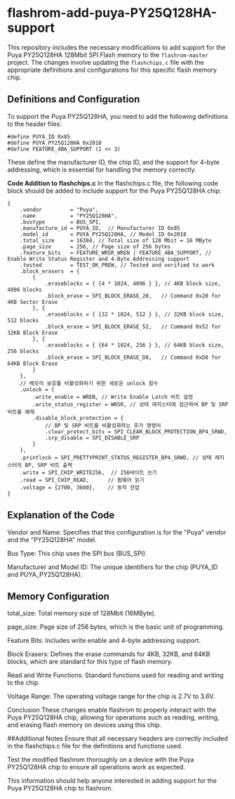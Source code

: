 # flashrom-add-puya-PY25Q128HA-support

This repository includes the necessary modifications to add support for the Puya PY25Q128HA 128Mbit SPI Flash memory to the `flashrom-master` project. The changes involve updating the `flashchips.c` file with the appropriate definitions and configurations for this specific flash memory chip.


## Definitions and Configuration

To support the Puya PY25Q128HA, you need to add the following definitions to the header files:
```
#define PUYA_ID 0x85
#define PUYA_PY25Q128HA 0x2018
#define FEATURE_4BA_SUPPORT (1 << 3)
```

These define the manufacturer ID, the chip ID, and the support for 4-byte addressing, which is essential for handling the memory correctly.


**Code Addition to flashchips.c**
In the flashchips.c file, the following code block should be added to include support for the Puya PY25Q128HA chip:
```` 
{
    .vendor         = "Puya",
    .name           = "PY25Q128HA",
    .bustype        = BUS_SPI,
    .manufacture_id = PUYA_ID,  // Manufacturer ID 0x85
    .model_id       = PUYA_PY25Q128HA, // Model ID 0x2018
    .total_size     = 16384, // Total size of 128 Mbit = 16 MByte
    .page_size      = 256, // Page size of 256 bytes
    .feature_bits   = FEATURE_WRSR_WREN | FEATURE_4BA_SUPPORT, // Enable Write Status Register and 4-Byte Addressing support
    .tested         = TEST_OK_PREW, // Tested and verified to work
    .block_erasers  = {
        {
            .eraseblocks = { {4 * 1024, 4096 } }, // 4KB block size, 4096 blocks
            .block_erase = SPI_BLOCK_ERASE_20,   // Command 0x20 for 4KB Sector Erase
        }, {
            .eraseblocks = { {32 * 1024, 512 } }, // 32KB block size, 512 blocks
            .block_erase = SPI_BLOCK_ERASE_52,   // Command 0x52 for 32KB Block Erase
        }, {
            .eraseblocks = { {64 * 1024, 256 } }, // 64KB block size, 256 blocks
            .block_erase = SPI_BLOCK_ERASE_D8,   // Command 0xD8 for 64KB Block Erase
        }
    },
    // 메모리 보호를 비활성화하기 위한 새로운 unlock 함수
    .unlock = {
        .write_enable = WREN, // Write Enable Latch 비트 설정
        .write_status_register = WRSR, // 상태 레지스터에 접근하여 BP 및 SRP 비트를 해제
        .disable_block_protection = {
            // BP 및 SRP 비트를 비활성화하는 추가 명령어
            .clear_protect_bits = SPI_CLEAR_BLOCK_PROTECTION_BP4_SRWD,
            .srp_disable = SPI_DISABLE_SRP
        }
    },
    .printlock = SPI_PRETTYPRINT_STATUS_REGISTER_BP4_SRWD, // 상태 레지스터의 BP, SRP 비트 출력
    .write = SPI_CHIP_WRITE256,  // 256바이트 쓰기
    .read = SPI_CHIP_READ,      // 펌웨어 읽기
    .voltage = {2700, 3600},    // 동작 전압
}
````


## Explanation of the Code
Vendor and Name: Specifies that this configuration is for the "Puya" vendor and the "PY25Q128HA" model.

Bus Type: This chip uses the SPI bus (BUS_SPI).

Manufacturer and Model ID: The unique identifiers for the chip (PUYA_ID and PUYA_PY25Q128HA).

## Memory Configuration
total_size: Total memory size of 128Mbit (16MByte).

page_size: Page size of 256 bytes, which is the basic unit of programming.

Feature Bits: Includes write enable and 4-byte addressing support.

Block Erasers: Defines the erase commands for 4KB, 32KB, and 64KB blocks, which are standard for this type of flash memory.

Read and Write Functions: Standard functions used for reading and writing to the chip.

Voltage Range: The operating voltage range for the chip is 2.7V to 3.6V.

Conclusion
These changes enable flashrom to properly interact with the Puya PY25Q128HA chip, allowing for operations such as reading, writing, and erasing flash memory on devices using this chip.

##Additional Notes
Ensure that all necessary headers are correctly included in the flashchips.c file for the definitions and functions used.

Test the modified flashrom thoroughly on a device with the Puya PY25Q128HA chip to ensure all operations work as expected.

This information should help anyone interested in adding support for the Puya PY25Q128HA chip to flashrom.
